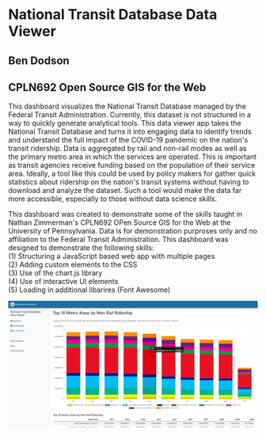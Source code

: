 # National Transit Database Data Viewer
## Ben Dodson
## CPLN692 Open Source GIS for the Web

This dashboard visualizes the National Transit Database managed by the Federal Transit Administration. Currently, this dataset is not structured in a way to quickly generate analytical tools. This data viewer app takes the National Transit Database and turns it into engaging data to identify trends and understand the full impact of the COVID-19 pandemic on the nation's transit ridership. Data is aggregated by rail and non-rail modes as well as the primary metro area in which the services are operated. This is important as transit agencies receive funding based on the population of their service area. Ideally, a tool like this could be used by policy makers for gather quick statistics about ridership on the nation's transit systems without having to download and analyze the dataset. Such a tool would make the data far more accessible, especially to those without data science skills.

This dashboard was created to demonstrate some of the skills taught in Nathan Zimmerman's CPLN692 OPen Source GIS for the Web at the University of Pennsylvania. Data is for demonstration purproses only and no affiliation to the Federal Transit Administration. This dashboard was designed to demonstrate the following skills:
<br>(1) Structuring a JavaScript based web app with multiple pages
<br>(2) Adding custom elements to the CSS
<br>(3) Use of the chart.js library
<br>(4) Use of interactive UI elements
<br>(5) Loading in additional libarires (Font Awesome)

![Screenshot of Data Viewer](https://github.com/bndodson/osgis-final/blob/main/css/screenshot.PNG?raw=true)
